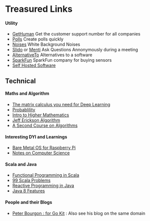 # Treasured Links

#### Utility

- [GetHuman](https://gethuman.com/) Get the customer support number for all companies
- [Polls](https://polls.io/) Create polls quickly
- [Noises](https://noises.online/) White Background Noises
- [Slido](https://www.sli.do/) or [Menti](https://www.menti.com/) Ask Questions Annonymously during a meeting
- [AlternativeTo](https://alternativeto.net/) Alternatives to a software
- [SparkFun](https://www.sparkfun.com/) SparkFun company for buying sensors
- [Self Hosted Software](https://github.com/awesome-selfhosted/awesome-selfhosted)


## Technical

#### Maths and Algorithm

- [The matrix calculus you need for Deep Learning](https://explained.ai/matrix-calculus/index.html)
- [Probablility](https://www.probabilitycourse.com/)
- [Intro to Higher Mathematics](https://www.whitman.edu/mathematics/higher_math_online/)
- [Jeff Erickson Algorithm](https://jeffe.cs.illinois.edu/teaching/algorithms/)
- [A Second Course on Algorithms](https://timroughgarden.org/w16/w16.html)

#### Interesting DYI and Learnings

- [Bare Metal OS for Raspberry Pi](https://github.com/isometimes/rpi4-osdev)
- [Notes on Computer Science](https://github.com/darshanime/notes)

#### Scala and Java
- [Functional Programming in Scala](https://livebook.manning.com/book/functional-programming-in-scala/)
- [99 Scala Problems](http://aperiodic.net/phil/scala/s-99/)
- [Reactive Programming in Java](https://projectreactor.io/docs/core/release/reference/)
- [Java 8 Features](https://leanpub.com/whatsnewinjava8/read)

#### People and their Blogs
- [Peter Bourgon : for Go Kit](https://peter.bourgon.org/articles/) : Also see his blog on the same domain